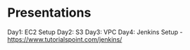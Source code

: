 # Presentations

Day1: EC2 Setup
Day2: S3
Day3: VPC
Day4: Jenkins Setup - https://www.tutorialspoint.com/jenkins/
